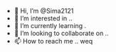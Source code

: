 - 👋 Hi, I’m @Sima2121
- 👀 I’m interested in ..
- 🌱 I’m currently learning .
- 💞️ I’m looking to collaborate on ..
- 📫 How to reach me ..
weq
<!---
Sima2121/Sima2121 is a ✨ special ✨ repository because its `README.md` (this file) appears on your GitHub profile.
You can click the Preview link to take a look at your changes.
--
